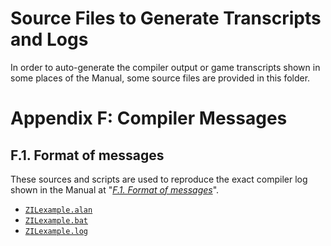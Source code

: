 # Source Files to Generate Transcripts and Logs

In order to auto-generate the compiler output or game transcripts shown in some places of the Manual, some source files are provided in this folder.

# Appendix F: Compiler Messages

## F.1. Format of messages

These sources and scripts are used to reproduce the exact compiler log shown in the Manual at "_[F.1. Format of messages]_".

- [`ZILexample.alan`](./ZILexample.alan)
- [`ZILexample.bat`](./ZILexample.bat)
- [`ZILexample.log`](./ZILexample.log)


<!-----------------------------------------------------------------------------
                               REFERENCE LINKS
------------------------------------------------------------------------------>

[F.1. Format of messages]: https://htmlpreview.github.io/?https://github.com/alan-if/alan-docs/blob/master/manual/manual.html#_format_of_messages "Click for a live HTML preview of 'F.1. Format of messages'"


<!-- EOF -->
